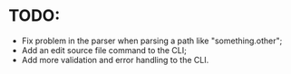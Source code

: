 ﻿# TODO:

- Fix problem in the parser when parsing a path like "something.other";
- Add an edit source file command to the CLI;
- Add more validation and error handling to the CLI.
